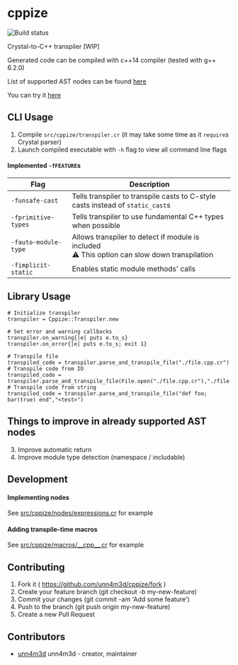 # cppize

![Build status](https://travis-ci.org/unn4m3d/cppize.svg?branch=master)

Crystal-to-C++ transpiler [WIP]

Generated code can be compiled with c++14 compiler (tested with g++ 6.2.0)

List of supported AST nodes can be found [here](NODES.md)

You can try it [here](https://unn4m3d.github.io/cppize)

## CLI Usage

1. Compile `src/cppize/transpiler.cr` (it may take some time as it `require`s Crystal parser)
2. Launch compiled executable with `-h` flag to view all command line flags

#### Implemented `-fFEATURE`s
Flag  | Description
------|---------------
`-funsafe-cast` | Tells transpiler to transpile casts to C-style casts instead of `static_cast`s
`-fprimitive-types` | Tells transpiler to use fundamental C++ types when possible
`-fauto-module-type`| Allows transpiler to detect if module is included <br> :warning: This option can slow down transpilation
`-fimplicit-static` | Enables static module methods' calls

## Library Usage
```crystal
# Initialize transpiler
transpiler = Cppize::Transpiler.new

# Set error and warning callbacks
transpiler.on_warning{|e| puts e.to_s}
transpiler.on_error{|e| puts e.to_s; exit 1}

# Transpile file
transpiled_code = transpiler.parse_and_transpile_file("./file.cpp.cr")
# Transpile code from IO
transpiled_code = transpiler.parse_and_transpile_file(File.open("./file.cpp.cr"),"./file.cpp.cr")
# Transpile code from string
transpiled_code = transpiler.parse_and_transpile_file("def foo; bar(true) end","<test>")
```

## Things to improve in already supported AST nodes

3. Improve automatic return
4. Improve module type detection (namespace / includable)



## Development

#### Implementing nodes

See [src/cppize/nodes/expressions.cr](src/cppize/nodes/expressions.cr) for example

#### Adding transpile-time macros

See [src/cppize/macros/\_\_cpp\_\_.cr](src/cppize/macros/__cpp__.cr) for example

## Contributing

1. Fork it ( https://github.com/unn4m3d/cppize/fork )
2. Create your feature branch (git checkout -b my-new-feature)
3. Commit your changes (git commit -am 'Add some feature')
4. Push to the branch (git push origin my-new-feature)
5. Create a new Pull Request

## Contributors

- [unn4m3d](https://github.com/unn4m3d) unn4m3d - creator, maintainer
